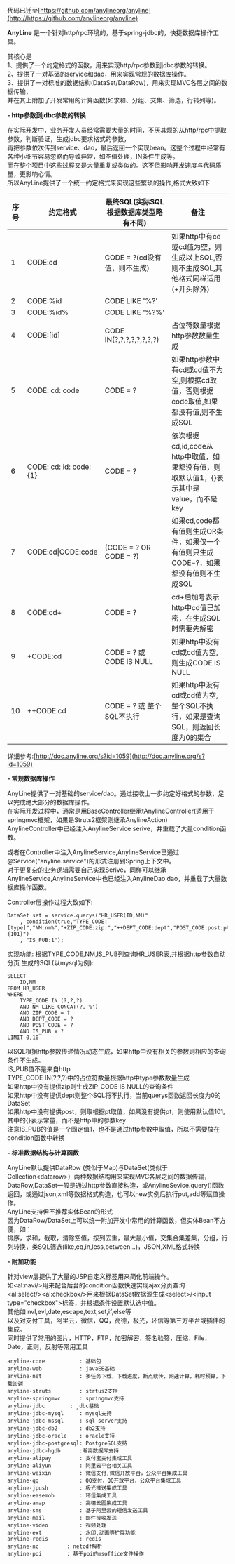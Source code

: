  代码已迁至[https://github.com/anylineorg/anyline](http://https://github.com/anylineorg/anyline)
 
 **AnyLine**  是一个针对http/rpc环境的，基于spring-jdbc的，快捷数据库操作工具。

其核心是  
   1、提供了一个约定格式的函数，用来实现http/rpc参数到jdbc参数的转换。  
   2、提供了一对基础的service和dao，用来实现常规的数据库操作。  
   3、提供了一对标准的数据结构(DataSet/DataRow)，用来实现MVC各层之间的数据传输，  
    并在其上附加了开发常用的计算函数(如求和、分组、交集、筛选，行转列等)。  

 **- http参数到jdbc参数的转换** 

在实际开发中，业务开发人员经常需要大量的时间，不厌其烦的从http/rpc中提取参数，判断验证，生成jdbc要求格式的参数，  
再把参数依次传到service、dao，最后返回一个实现bean。这整个过程中经常有各种小细节容易忽略而导致异常，如空值处理，IN条件生成等。  
而在整个项目中这些过程又是大量重复或类似的。这不但影响开发速度与代码质量，更影响心情。  
所以AnyLine提供了一个统一约定格式来实现这些繁琐的操作,格式大致如下 

序号|约定格式|最终SQL(实际SQL根据数据库类型略有不同)|备注
| --- | --- | --- | --- |
1|CODE:cd|CODE = ?(cd没有值，则不生成)|如果http中有cd或cd值为空，则生成以上SQL,否则不生成SQL,其他格式同样适用(+开头除外)
2|CODE:%id|CODE LIKE '%?'|
3|CODE:%id%|CODE LIKE '%?%'|
4|CODE:[id]|CODE IN(?,?,?,?,?,?,?,?)|占位符数量根据http参数数量生成
5|CODE: cd: code|CODE = ?|如果http参数中有cd或cd值不为空,则根据cd取值，否则根据code取值,如果都没有值,则不生成SQL
6|CODE: cd: id: code:{1}|CODE = ?|依次根据cd,id,code从http中取值，如果都没有值，则取默认值1，{}表示其中是value，而不是key
7|CODE:cd\|CODE:code|(CODE = ? OR CODE = ?)|如果cd,code都有值则生成OR条件，如果仅一个有值则只生成CODE=?，如果都没有值则不生成SQL
8|CODE:cd+|CODE = ?|cd+后加号表示http中cd值已加密，在生成SQL时需要先解密
9|+CODE:cd|CODE = ? 或 CODE IS NULL|如果http中没有cd或cd值为空,则生成CODE IS NULL
10|++CODE:cd|CODE = ? 或 整个SQL不执行|如果http中没有cd或cd值为空,整个SQL不执行，如果是查询SQL，则返回长度为0的集合


详细参考:[http://doc.anyline.org/s?id=1059](http://doc.anyline.org/s?id=1059)

 **- 常规数据库操作** 

AnyLine提供了一对基础的service/dao。通过接收上一步约定好格式的参数，足以完成绝大部分的数据库操作。  
在实际开发过程中，通常是用BaseController继承tAnylineController(适用于springmvc框架，如果是Struts2框架则继承AnylineAction)  
AnylineController中已经注入AnylineService serive，并重载了大量condition函数。  

或者在Controller中注入AnylineService,AnylineService已通过@Service("anyline.service")的形式注册到Spring上下文中。  
对于更复杂的业务逻辑需要自己实现Serive，同样可以继承AnylineService,AnylineService中也已经注入AnylineDao dao，并重载了大量数据库操作函数。  

Controller层操作过程大致如下:  
```
DataSet set = service.querys("HR_USER(ID,NM)"
    , condition(true,"TYPE_CODE:[type]","NM:nm%","+ZIP_CODE:zip:","++DEPT_CODE:dept","POST_CODE:post:pt:{101}")
    , "IS_PUB:1");
```
实现功能:
    根据TYPE_CODE,NM,IS_PUB列查询HR_USER表,并根据http参数自动分页
生成的SQL(以mysql为例):

```
SELECT
    ID,NM
FROM HR_USER  
WHERE
    TYPE_CODE IN (?,?,?)  
    AND NM LIKE CONCAT(?,'%')
    AND ZIP_CODE = ?
    AND DEPT_CODE = ?
    AND POST_CODE = ?
    AND IS_PUB = ?
LIMIT 0,10
```
以SQL根据http参数传递情况动态生成，如果http中没有相关的参数则相应的查询条件不生成。  
IS_PUB值不是来自http  
TYPE_CODE IN(?,?,?)中的占位符数量根据http中type参数数量生成  
如果http中没有提供zip则生成ZIP_CODE IS NULL的查询条件  
如果http中没有提供dept则整个SQL将不执行，当前querys函数返回长度为0的DataSet  
如果http中没有提供post，则取根据pt取值，如果没有提供pt，则使用默认值101,其中的{}表示常量，而不是http中的参数key  
注意IS_PUB的值是一个固定值1，也不是通过http参数中取值，所以不需要放在condition函数中转换  

 **- 标准数据结构与计算函数** 

AnyLine默认提供DataRow (类似于Map)与DataSet(类似于Collection&lt;datarow&gt;）两种数据结构用来实现MVC各层之间的数据传输，  
DataRow,DataSet一般是通过http参数直接构造，或AnylineSevice.query()函数返回，或通过json,xml等数据格式构造，也可以new实例后执行put,add等赋值操作。  
AnyLine支持但不推荐实体Bean的形式  
因为DataRow/DataSet上可以统一附加开发中常用的计算函数，但实体Bean不方便，如：  
排序，求和，截取，清除空值，按列去重，最大最小值，交集合集差集，分组，行列转换，类SQL筛选(like,eq,in,less,between...)，JSON,XML格式转换  

 **- 附加功能** 

针对view层提供了大量的JSP自定义标签用来简化前端操作。  
如&lt;al:navi/&gt;用来配合后台的condition函数快速实现ajax分页查询  
&lt;al:select/&gt;&lt;al:checkbox/&gt;用来根据DataSet数据源生成&lt;select&gt;/&lt;input type="checkbox"&gt;标签，并根据条件设置默认选中值。  
其他如 nvl,evl,date,escape,text,set,if,else等  
以及对支付工具，阿里云，微信，QQ，高德，极光，环信等第三方平台或插件的集成。  
同时提供了常用的图片，HTTP，FTP，加密解密，签名验签，压缩，File，Date，正则，反射等常用工具  


```
anyline-core           : 基础包
anyline-web            : javaEE基础
anyline-net            : 多任务下载，下载进度，断点续传，网速计算，耗时预算，下载回调	
anyline-struts         : strtus2支持
anyline-springmvc      : springmvc支持
anyline-jdbc		: jdbc基础
anyline-jdbc-mysql     : mysql支持
anyline-jdbc-mssql     : sql server支持
anyline-jdbc-db2       : db2支持
anyline-jdbc-oracle    : oracle支持
anyline-jdbc-postgresql: PostgreSQL支持
anyline-jdbc-hgdb      :瀚高数据库支持
anyline-alipay         : 支付宝支付集成工具
anyline-aliyun         : 阿里云平台相关工具
anyline-weixin         : 微信支付,微信开放平台，公众平台集成工具
anyline-qq             : QQ支付，QQ开放平台，公众平台集成工具
anyline-jpush          : 极光推送集成工具
anyline-easemob        : 环信集成工具
anyline-amap           : 高德云图集成工具
anyline-sms            : 基于阿里云的短信发送工具
anyline-mail           : 邮件接收发送
anyline-video          : 视频处理
anyline-ext            : 水印,动画等扩展功能
anyline-redis          : redis
anyline-nc	       : netcdf解析
anyline-poi	       : 基于poi的msoffice文件操作
```
